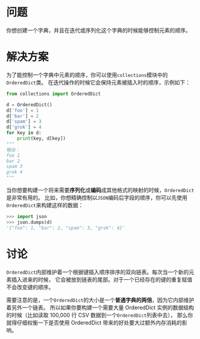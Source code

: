 # 问题
你想创建一个字典，并且在迭代或序列化这个字典的时候能够控制元素的顺序。

# 解决方案
为了能控制一个字典中元素的顺序，你可以使用` collections `模块中的` OrderedDict `类。 在迭代操作的时候它会保持元素被插入时的顺序，示例如下：
```python
from collections import OrderedDict

d = OrderedDict()
d['foo'] = 1
d['bar'] = 2
d['spam'] = 3
d['grok'] = 4
for key in d:
    print(key, d[key])
"""
输出：
foo 1
bar 2
spam 3
grok 4
"""
```
当你想要构建一个将来需要**序列化**或**编码**成其他格式的映射的时候，` OrderedDict `是非常有用的。 比如，你想精确控制以` JSON `编码后字段的顺序，你可以先使用` OrderedDict `来构建这样的数据：
```python
>>> import json
>>> json.dumps(d)
'{"foo": 1, "bar": 2, "spam": 3, "grok": 4}'
```

# 讨论
`OrderedDict`内部维护着一个根据键插入顺序排序的双向链表。每次当一个新的元素插入进来的时候， 它会被放到链表的尾部。对于一个已经存在的键的重复赋值不会改变键的顺序。

需要注意的是，一个` OrderedDict `的大小是一个**普通字典的两倍**，因为它内部维护着另外一个链表。 所以如果你要构建一个需要大量 OrderedDict 实例的数据结构的时候（比如读取 100,000 行 CSV 数据到一个` OrderedDict `列表中去）， 那么你就得仔细权衡一下是否使用 OrderedDict 带来的好处要大过额外内存消耗的影响。
